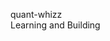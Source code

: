 quant-whizz <br>
Learning and Building 
<!---
mohittdixit/mohittdixit is a ✨ special ✨ repository because its `README.md` (this file) appears on your GitHub profile.
You can click the Preview link to take a look at your changes.
--->
